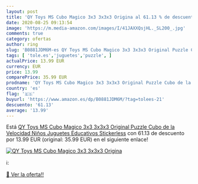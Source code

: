 ```yaml
---
layout: post
title: 'QY Toys MS Cubo Magico 3x3 3x3x3 Origina al 61.13 % de descuento'
date: 2020-08-25 09:13:54
image: 'https://m.media-amazon.com/images/I/41JAXXQsjHL._SL200_.jpg'
comments: true
category: ofertas
author: ring
slug: 'B0881JDM6M-es QY Toys MS Cubo Magico 3x3 3x3x3 Original Puzzle Cubo de...'
tags: [ 'tole.es','juguetes','puzzle', ]
actualPrice: 13.99 EUR
currency: EUR
price: 13.99
comparePrice: 35.99 EUR
prodname: 'QY Toys MS Cubo Magico 3x3 3x3x3 Original Puzzle Cubo de la Velocidad Niños Juguetes Educativos  Stickerless'
country: 'es'
flag: '🇪🇸'
buyurl: 'https://www.amazon.es/dp/B0881JDM6M/?tag=tolees-21'
descuento: '61.13'
average: '13.99'
---
```


Está [QY Toys MS Cubo Magico 3x3 3x3x3 Original Puzzle Cubo de la Velocidad Niños Juguetes Educativos  Stickerless](https://www.amazon.es/dp/B0881JDM6M/?tag=tolees-21) con 61.13 de descuento por 13.99 EUR (original: 35.99 EUR) en el siguiente enlace!

[![QY Toys MS Cubo Magico 3x3 3x3x3 Origina](https://m.media-amazon.com/images/I/41JAXXQsjHL._SL200_.jpg)](https://www.amazon.es/dp/B0881JDM6M/?tag=tolees-21)

ℹ️:


[🛒 Ver la oferta!!](https://www.amazon.es/dp/B0881JDM6M/?tag=tolees-21)
